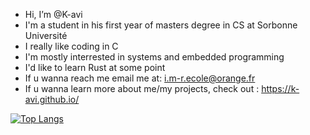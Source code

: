 -  Hi, I’m @K-avi
-  I'm a student in his first year of masters degree in CS at Sorbonne Université
-  I really like coding in C 
-  I'm mostly interrested in systems and embedded programming
-  I'd like to learn Rust at some point
-  If u wanna reach me email me at:  i.m-r.ecole@orange.fr
-  If u wanna learn more about me/my projects, check out : https://k-avi.github.io/

[![Top Langs](https://github-readme-stats-git-masterrstaa-rickstaa.vercel.app/api/top-langs/?username=k-avi&theme=dracula)](https://github.com/anuraghazra/github-readme-stats)
